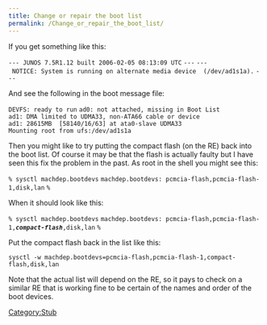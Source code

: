 ```yaml
---
title: Change or repair the boot list
permalink: /Change_or_repair_the_boot_list/
---
```


If you get something like this:

`--- JUNOS 7.5R1.12 built 2006-02-05 08:13:09 UTC`
`---`
`--- NOTICE: System is running on alternate media device  (/dev/ad1s1a).`
`---`

And see the following in the boot message file:

`DEVFS: ready to run`
`ad0: not attached, missing in Boot List`
`ad1: DMA limited to UDMA33, non-ATA66 cable or device`
`ad1: 28615MB `<FUJITSU MHT2030AT>` [58140/16/63] at ata0-slave UDMA33`
`Mounting root from ufs:/dev/ad1s1a`</code>`   `

Then you might like to try putting the compact flash (on the RE) back into the boot list. Of course it may be that the flash is actually faulty but I have seen this fix the problem in the past. As root in the shell you might see this:

`% sysctl machdep.bootdevs`
`machdep.bootdevs: pcmcia-flash,pcmcia-flash-1,disk,lan`
`%`

When it should look like this:

`% sysctl machdep.bootdevs`
`machdep.bootdevs: pcmcia-flash,pcmcia-flash-1,`***`compact-flash`***`,disk,lan`
`%`

Put the compact flash back in the list like this:

`sysctl -w machdep.bootdevs=pcmcia-flash,pcmcia-flash-1,compact-flash,disk,lan`

Note that the actual list will depend on the RE, so it pays to check on a similar RE that is working fine to be certain of the names and order of the boot devices.

[Category:Stub](/Category:Stub "wikilink")